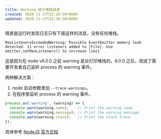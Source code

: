 ```yaml
---
title: Warning 缺少堆栈信息
created: 2020-11-27T22:28:50+0800
updated: 2020-11-27T22:28:50+0800
---
```



情景是运行时发现日志只有下面这样的消息，没有任何堆栈。

`MaxListenersExceededWarning: Possible EventEmitter memory leak detected. 11 error listeners added to [File]. Use emitter.setMaxListeners() to increase limit`

这是因为在 node v6.0.0 之前 warning 是会打印堆栈的，6.0.0 之后，改成了需要开发者自己监听 process 的 warning 事件。

两种解决方案：

1. node 启动参数里加 `--trace-warnings`。
2. 在程序里监听 process 的 warning 事件。

```js
process.on('warning', (warning) => {
  console.warn(warning.name);    // Print the warning name
  console.warn(warning.message); // Print the warning message
  console.warn(warning.stack);   // Print the stack trace
});
```

具体参考 [NodeJS 官方文档](https://nodejs.org/api/process.html#process_event_warning)
